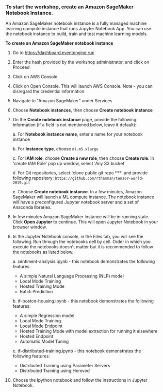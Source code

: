 ### To start the workshop, create an Amazon SageMaker Notebook Instance.

An Amazon SageMaker notebook instance is a fully managed machine learning compute instance that runs Jupyter Notebook App. You can use the notebook instance to build, train and test machine learning models. 


**To create an Amazon SageMaker notebook instance**

1. Go to https://dashboard.eventengine.run

2. Enter the hash provided by the workshop administrator, and click on Proceed

3. Click on AWS Console

4. Click on Open Console. This will launch AWS Console. Note - you can disregard the credential information

5. Navigate to "Amazon SageMaker" under Services
    
6. Choose **Notebook instances**, then choose **Create notebook instance**
    
7. On the **Create notebook instance** page, provide the following information (if a field is not mentioned below, leave it default):
    
    a. For **Notebook instance name**, enter a name for your notebook instance
        
    b. For **Instance type**, choose `ml.m5.xlarge`
        
    c. For **IAM role**, choose **Create a new role**, then choose **Create role**. In 'create IAM Role' pop up window, select 'Any S3 bucket' 
        
    d. For Git repositories, select 'clone public git repo ***' and provide following repository: ``https://github.com/rthamman/tensor-world-2019.git``
        
    e. Choose **Create notebook instance**. In a few minutes, Amazon SageMaker will launch a ML compute instance. The notebook instance will have a preconfigured Jupyter notebook server and a set of Anaconda libraries. 

8. In few minutes Amazon SageMaker Instance will be in running state. Click **Open Jupyter** to continue. This will open Jupyter Notebook in your browser window. 

9. In the Jupyter Notebook console, in the Files tab, you will see the following. Run through the notebooks cell by cell. Order in which you execute the notebooks doesn't matter but it is recommended to follow the notebooks as listed below.
    
   a. sentiment-analysis.ipynb - this notebook demonstrates the following features:
	- A simple Natural Language Processing (NLP) model
	- Local Mode Training
	- Hosted Training Mode
	- Batch Prediction

   b. tf-boston-housing.ipynb - this notebook demonstrates the following features:
	- A simple Regression model
	- Local Mode Training
	- Local Mode Endpoint
	- Hosted Training Mode with model extraction for running it elsewhere
	- Hosted Endpoint
	- Automatic Model Tuning

   c. tf-distributed-training.ipynb - this notebook demonstrates the following features:
	- Distributed Training using Parameter Servers
	- Distributed Training using Horovod
   
10. Choose the Ipython notebook and follow the instructions in Jupyter Notebook. 
